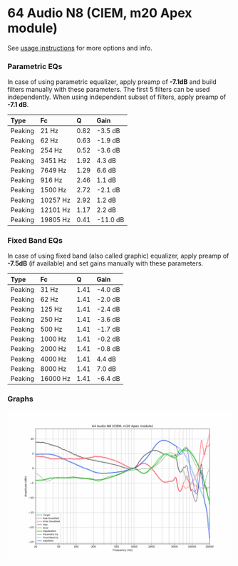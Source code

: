 # 64 Audio N8 (CIEM, m20 Apex module)
See [usage instructions](https://github.com/jaakkopasanen/AutoEq#usage) for more options and info.

### Parametric EQs
In case of using parametric equalizer, apply preamp of **-7.1dB** and build filters manually
with these parameters. The first 5 filters can be used independently.
When using independent subset of filters, apply preamp of **-7.1 dB**.

| Type    | Fc       |    Q | Gain     |
|:--------|:---------|:-----|:---------|
| Peaking | 21 Hz    | 0.82 | -3.5 dB  |
| Peaking | 62 Hz    | 0.63 | -1.9 dB  |
| Peaking | 254 Hz   | 0.52 | -3.6 dB  |
| Peaking | 3451 Hz  | 1.92 | 4.3 dB   |
| Peaking | 7649 Hz  | 1.29 | 6.6 dB   |
| Peaking | 916 Hz   | 2.46 | 1.1 dB   |
| Peaking | 1500 Hz  | 2.72 | -2.1 dB  |
| Peaking | 10257 Hz | 2.92 | 1.2 dB   |
| Peaking | 12101 Hz | 1.17 | 2.2 dB   |
| Peaking | 19805 Hz | 0.41 | -11.0 dB |

### Fixed Band EQs
In case of using fixed band (also called graphic) equalizer, apply preamp of **-7.5dB**
(if available) and set gains manually with these parameters.

| Type    | Fc       |    Q | Gain    |
|:--------|:---------|:-----|:--------|
| Peaking | 31 Hz    | 1.41 | -4.0 dB |
| Peaking | 62 Hz    | 1.41 | -2.0 dB |
| Peaking | 125 Hz   | 1.41 | -2.4 dB |
| Peaking | 250 Hz   | 1.41 | -3.6 dB |
| Peaking | 500 Hz   | 1.41 | -1.7 dB |
| Peaking | 1000 Hz  | 1.41 | -0.2 dB |
| Peaking | 2000 Hz  | 1.41 | -0.8 dB |
| Peaking | 4000 Hz  | 1.41 | 4.4 dB  |
| Peaking | 8000 Hz  | 1.41 | 7.0 dB  |
| Peaking | 16000 Hz | 1.41 | -6.4 dB |

### Graphs
![](./64%20Audio%20N8%20(CIEM,%20m20%20Apex%20module).png)